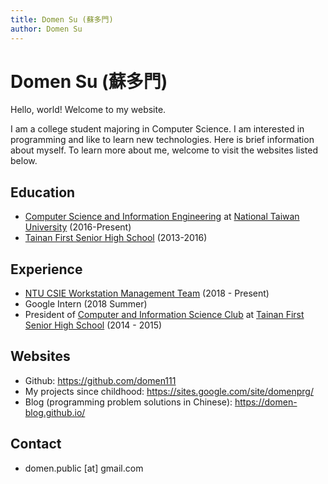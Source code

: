 ```yaml
---
title: Domen Su (蘇多門)
author: Domen Su
---
```


# Domen Su (蘇多門)

Hello, world! Welcome to my website.

I am a college student majoring in Computer Science. I am interested in programming and like to learn new technologies. Here is brief information about myself. To learn more about me, welcome to visit the websites listed below.

## Education
- [Computer Science and Information Engineering](https://www.csie.ntu.edu.tw/) at [National Taiwan University](https://www.ntu.edu.tw/) (2016-Present)
- [Tainan First Senior High School](https://www.tnfsh.tn.edu.tw/) (2013-2016)

## Experience
- [NTU CSIE Workstation Management Team](https://wslab.csie.ntu.edu.tw/) (2018 - Present)
- Google Intern (2018 Summer)
- President of [Computer and Information Science Club](https://www.tfcis.org/) at [Tainan First Senior High School](https://www.tnfsh.tn.edu.tw/) (2014 - 2015)

## Websites

- Github: https://github.com/domen111
- My projects since childhood: https://sites.google.com/site/domenprg/
- Blog (programming problem solutions in Chinese): https://domen-blog.github.io/

## Contact

- domen.public [at] gmail.com


